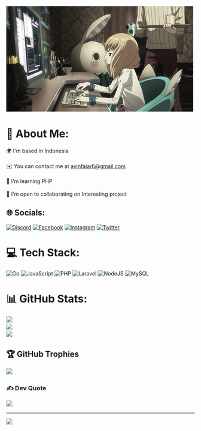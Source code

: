 <img src='https://github.com/AvinFajarF/AvinFajarF/blob/main/original.gif'>

# 💫 About Me:
 🌍  I'm based in Indonesia<br><br> ✉️  You can contact me at avinfajar6@gmail.com<br><br> 🧠  I'm learning PHP<br><br> 🤝  I'm open to collaborating on Interesting project


## 🌐 Socials:
[![Discord](https://img.shields.io/badge/Discord-%237289DA.svg?logo=discord&logoColor=white)](htttps://discord.gg/Fajar) [![Facebook](https://img.shields.io/badge/Facebook-%231877F2.svg?logo=Facebook&logoColor=white)](https://facebook.com/TRaexon) [![Instagram](https://img.shields.io/badge/Instagram-%23E4405F.svg?logo=Instagram&logoColor=white)](https://instagram.com/aexon_9) [![Twitter](https://img.shields.io/badge/Twitter-%231DA1F2.svg?logo=Twitter&logoColor=white)](https://twitter.com/AvinFajar) 

# 💻 Tech Stack:
![Go](https://img.shields.io/badge/go-%2300ADD8.svg?style=for-the-badge&logo=go&logoColor=white) ![JavaScript](https://img.shields.io/badge/javascript-%23323330.svg?style=for-the-badge&logo=javascript&logoColor=%23F7DF1E) ![PHP](https://img.shields.io/badge/php-%23777BB4.svg?style=for-the-badge&logo=php&logoColor=white) ![Laravel](https://img.shields.io/badge/laravel-%23FF2D20.svg?style=for-the-badge&logo=laravel&logoColor=white) ![NodeJS](https://img.shields.io/badge/node.js-6DA55F?style=for-the-badge&logo=node.js&logoColor=white) ![MySQL](https://img.shields.io/badge/mysql-%2300f.svg?style=for-the-badge&logo=mysql&logoColor=white)
# 📊 GitHub Stats:
![](https://github-readme-stats.vercel.app/api?username=AvinFajarF&theme=radical&hide_border=false&include_all_commits=false&count_private=false)<br/>
![](https://github-readme-streak-stats.herokuapp.com/?user=AvinFajarF&theme=radical&hide_border=false)<br/>
![](https://github-readme-stats.vercel.app/api/top-langs/?username=AvinFajarF&theme=radical&hide_border=false&include_all_commits=false&count_private=false&layout=compact)

## 🏆 GitHub Trophies
![](https://github-profile-trophy.vercel.app/?username=AvinFajarF&theme=radical&no-frame=false&no-bg=true&margin-w=4)

### ✍️ Dev Quote
![](https://quotes-github-readme.vercel.app/api?type=vetical&theme=radical)

---
[![](https://visitcount.itsvg.in/api?id=AvinFajarF&icon=0&color=0)](https://visitcount.itsvg.in)
